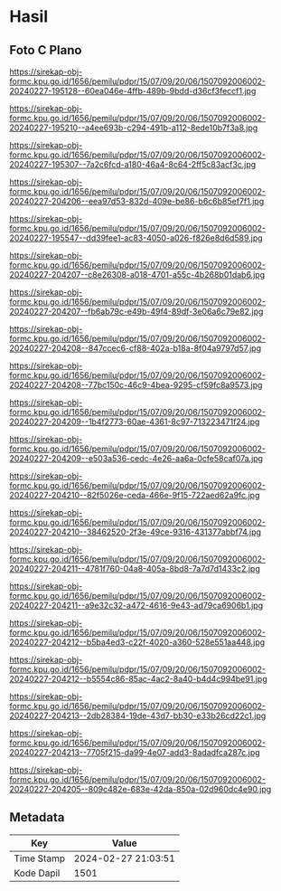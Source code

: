 # Hasil

## Foto C Plano

https://sirekap-obj-formc.kpu.go.id/1656/pemilu/pdpr/15/07/09/20/06/1507092006002-20240227-195128--60ea046e-4ffb-489b-9bdd-d36cf3feccf1.jpg

https://sirekap-obj-formc.kpu.go.id/1656/pemilu/pdpr/15/07/09/20/06/1507092006002-20240227-195210--a4ee693b-c294-491b-a112-8ede10b7f3a8.jpg

https://sirekap-obj-formc.kpu.go.id/1656/pemilu/pdpr/15/07/09/20/06/1507092006002-20240227-195307--7a2c6fcd-a180-46a4-8c64-2ff5c83acf3c.jpg

https://sirekap-obj-formc.kpu.go.id/1656/pemilu/pdpr/15/07/09/20/06/1507092006002-20240227-204206--eea97d53-832d-409e-be86-b6c6b85ef7f1.jpg

https://sirekap-obj-formc.kpu.go.id/1656/pemilu/pdpr/15/07/09/20/06/1507092006002-20240227-195547--dd39fee1-ac83-4050-a026-f826e8d6d589.jpg

https://sirekap-obj-formc.kpu.go.id/1656/pemilu/pdpr/15/07/09/20/06/1507092006002-20240227-204207--c8e26308-a018-4701-a55c-4b268b01dab6.jpg

https://sirekap-obj-formc.kpu.go.id/1656/pemilu/pdpr/15/07/09/20/06/1507092006002-20240227-204207--fb6ab79c-e49b-49f4-89df-3e06a6c79e82.jpg

https://sirekap-obj-formc.kpu.go.id/1656/pemilu/pdpr/15/07/09/20/06/1507092006002-20240227-204208--847ccec6-cf88-402a-b18a-8f04a9797d57.jpg

https://sirekap-obj-formc.kpu.go.id/1656/pemilu/pdpr/15/07/09/20/06/1507092006002-20240227-204208--77bc150c-46c9-4bea-9295-cf59fc8a9573.jpg

https://sirekap-obj-formc.kpu.go.id/1656/pemilu/pdpr/15/07/09/20/06/1507092006002-20240227-204209--1b4f2773-60ae-4361-8c97-713223471f24.jpg

https://sirekap-obj-formc.kpu.go.id/1656/pemilu/pdpr/15/07/09/20/06/1507092006002-20240227-204209--e503a536-cedc-4e26-aa6a-0cfe58caf07a.jpg

https://sirekap-obj-formc.kpu.go.id/1656/pemilu/pdpr/15/07/09/20/06/1507092006002-20240227-204210--82f5026e-ceda-466e-9f15-722aed62a9fc.jpg

https://sirekap-obj-formc.kpu.go.id/1656/pemilu/pdpr/15/07/09/20/06/1507092006002-20240227-204210--38462520-2f3e-49ce-9316-431377abbf74.jpg

https://sirekap-obj-formc.kpu.go.id/1656/pemilu/pdpr/15/07/09/20/06/1507092006002-20240227-204211--4781f760-04a8-405a-8bd8-7a7d7d1433c2.jpg

https://sirekap-obj-formc.kpu.go.id/1656/pemilu/pdpr/15/07/09/20/06/1507092006002-20240227-204211--a9e32c32-a472-4616-9e43-ad79ca6906b1.jpg

https://sirekap-obj-formc.kpu.go.id/1656/pemilu/pdpr/15/07/09/20/06/1507092006002-20240227-204212--b5ba4ed3-c22f-4020-a360-528e551aa448.jpg

https://sirekap-obj-formc.kpu.go.id/1656/pemilu/pdpr/15/07/09/20/06/1507092006002-20240227-204212--b5554c86-85ac-4ac2-8a40-b4d4c994be91.jpg

https://sirekap-obj-formc.kpu.go.id/1656/pemilu/pdpr/15/07/09/20/06/1507092006002-20240227-204213--2db28384-19de-43d7-bb30-e33b26cd22c1.jpg

https://sirekap-obj-formc.kpu.go.id/1656/pemilu/pdpr/15/07/09/20/06/1507092006002-20240227-204213--7705f215-da99-4e07-add3-8adadfca287c.jpg

https://sirekap-obj-formc.kpu.go.id/1656/pemilu/pdpr/15/07/09/20/06/1507092006002-20240227-204205--809c482e-683e-42da-850a-02d960dc4e90.jpg


## Metadata

| Key        | Value               |
| ---------- | ------------------- |
| Time Stamp | 2024-02-27 21:03:51 |
| Kode Dapil | 1501                |



